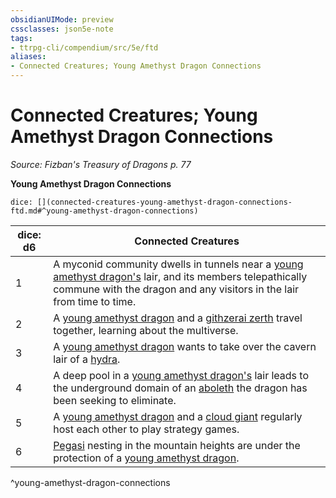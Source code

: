 ```yaml
---
obsidianUIMode: preview
cssclasses: json5e-note
tags:
- ttrpg-cli/compendium/src/5e/ftd
aliases:
- Connected Creatures; Young Amethyst Dragon Connections
---
```

# Connected Creatures; Young Amethyst Dragon Connections
*Source: Fizban's Treasury of Dragons p. 77* 

**Young Amethyst Dragon Connections**

`dice: [](connected-creatures-young-amethyst-dragon-connections-ftd.md#^young-amethyst-dragon-connections)`

| dice: d6 | Connected Creatures |
|----------|---------------------|
| 1 | A myconid community dwells in tunnels near a [young amethyst dragon's](/3-Mechanics/CLI/Compendium/bestiary/dragon/young-amethyst-dragon-ftd.md) lair, and its members telepathically commune with the dragon and any visitors in the lair from time to time. |
| 2 | A [young amethyst dragon](/3-Mechanics/CLI/Compendium/bestiary/dragon/young-amethyst-dragon-ftd.md) and a [githzerai zerth](/3-Mechanics/CLI/Compendium/bestiary/humanoid/githzerai-zerth.md) travel together, learning about the multiverse. |
| 3 | A [young amethyst dragon](/3-Mechanics/CLI/Compendium/bestiary/dragon/young-amethyst-dragon-ftd.md) wants to take over the cavern lair of a [hydra](/3-Mechanics/CLI/Compendium/bestiary/monstrosity/hydra.md). |
| 4 | A deep pool in a [young amethyst dragon's](/3-Mechanics/CLI/Compendium/bestiary/dragon/young-amethyst-dragon-ftd.md) lair leads to the underground domain of an [aboleth](/3-Mechanics/CLI/Compendium/bestiary/aberration/aboleth.md) the dragon has been seeking to eliminate. |
| 5 | A [young amethyst dragon](/3-Mechanics/CLI/Compendium/bestiary/dragon/young-amethyst-dragon-ftd.md) and a [cloud giant](/3-Mechanics/CLI/Compendium/bestiary/giant/cloud-giant.md) regularly host each other to play strategy games. |
| 6 | [Pegasi](/3-Mechanics/CLI/Compendium/bestiary/celestial/pegasus.md) nesting in the mountain heights are under the protection of a [young amethyst dragon](/3-Mechanics/CLI/Compendium/bestiary/dragon/young-amethyst-dragon-ftd.md). |
^young-amethyst-dragon-connections